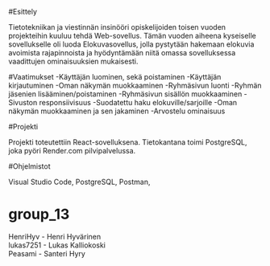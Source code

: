 #Esittely


Tietotekniikan ja viestinnän insinööri opiskelijoiden toisen vuoden projekteihin kuuluu tehdä Web-sovellus. Tämän vuoden aiheena kyseiselle sovellukselle oli luoda Elokuvasovellus, jolla pystytään hakemaan elokuvia avoimista rajapinnoista ja hyödyntämään niitä omassa sovelluksessa vaadittujen ominaisuuksien mukaisesti.



#Vaatimukset
-Käyttäjän luominen, sekä poistaminen
-Käyttäjän kirjautuminen
-Oman näkymän muokkaaminen
-Ryhmäsivun luonti
-Ryhmän jäsenien lisääminen/poistaminen
-Ryhmäsivun sisällön muokkaaminen
-Sivuston responsiivisuus
-Suodatettu haku elokuville/sarjoille
-Oman näkymän muokkaaminen ja sen jakaminen
-Arvostelu ominaisuus 


#Projekti

Projekti toteutettiin React-sovelluksena. Tietokantana toimi PostgreSQL, joka pyöri Render.com pilvipalvelussa. 



#Ohjelmistot

Visual Studio Code, PostgreSQL, Postman, 








# group_13


HenriHyv - Henri Hyvärinen\
lukas7251 - Lukas Kalliokoski\
Peasami - Santeri Hyry 
